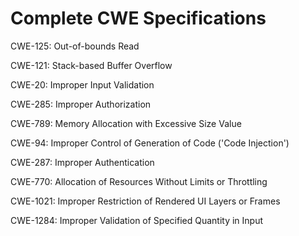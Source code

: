 

# Complete CWE Specifications

CWE-125: Out-of-bounds Read

CWE-121: Stack-based Buffer Overflow

CWE-20: Improper Input Validation

CWE-285: Improper Authorization

CWE-789: Memory Allocation with Excessive Size Value

CWE-94: Improper Control of Generation of Code ('Code Injection')

CWE-287: Improper Authentication

CWE-770: Allocation of Resources Without Limits or Throttling

CWE-1021: Improper Restriction of Rendered UI Layers or Frames

CWE-1284: Improper Validation of Specified Quantity in Input